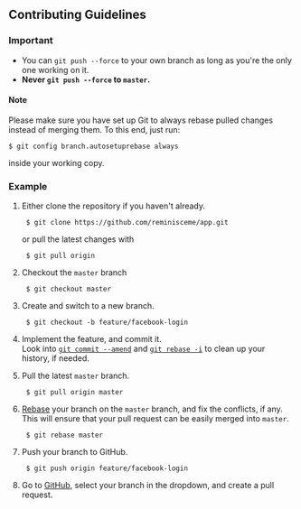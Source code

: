 ## Contributing Guidelines

### Important

- You can `git push --force` to your own branch as long as you're the only one working on it.  
- **Never `git push --force` to `master`.**

#### Note

Please make sure you have set up Git to always rebase pulled changes instead of merging them.
To this end, just run:

    $ git config branch.autosetuprebase always

inside your working copy.

### Example

1. Either clone the repository if you haven't already.

        $ git clone https://github.com/reminisceme/app.git

    or pull the latest changes with

        $ git pull origin

2. Checkout the `master` branch

        $ git checkout master

3. Create and switch to a new branch.

        $ git checkout -b feature/facebook-login

4. Implement the feature, and commit it.  
   Look into [`git commit --amend`](https://www.atlassian.com/git/tutorials/rewriting-history/git-commit--amend) and [`git rebase -i`](https://www.atlassian.com/git/tutorials/rewriting-history/git-rebase-i) to clean up your history, if needed.

5. Pull the latest `master` branch.

        $ git pull origin master

6. [Rebase](https://www.atlassian.com/git/tutorials/rewriting-history/git-rebase) your branch on the `master` branch, and fix the conflicts, if any.  
    This will ensure that your pull request can be easily merged into `master`.

        $ git rebase master

7. Push your branch to GitHub.

        $ git push origin feature/facebook-login

7. Go to [GitHub](https://github.com/reminisceme/app), select your branch in the dropdown, and create a pull request.

